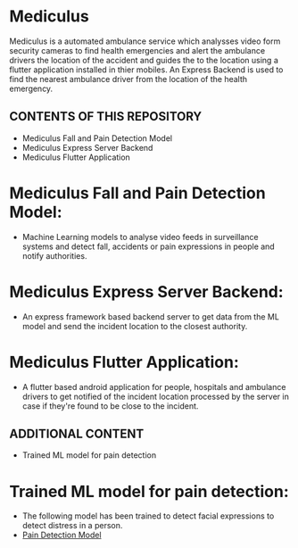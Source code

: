 # Mediculus
Mediculus is a automated ambulance service which analysses video form security cameras to find health emergencies and alert the ambulance drivers the location of the accident and guides the to the location using a flutter application installed in thier mobiles. An Express Backend is used to find the nearest ambulance driver from the location of the health emergency. 

CONTENTS OF THIS REPOSITORY
---------------------

- Mediculus Fall and Pain Detection Model
- Mediculus Express Server Backend
- Mediculus Flutter Application

# Mediculus Fall and Pain Detection Model:

* Machine Learning models to analyse video feeds in surveillance systems and detect fall, accidents or pain expressions in people and notify authorities.

# Mediculus Express Server Backend:

* An express framework based backend server to get data from the ML model and send the incident location to the closest authority.

# Mediculus Flutter Application:

* A flutter based android application for people, hospitals and ambulance drivers to get notified of the incident location processed by the server in case if they're found to be close to the incident.


ADDITIONAL CONTENT
------------------

* Trained ML model for pain detection

# Trained ML model for pain detection:

* The following model has been trained to detect facial expressions to detect distress in a person.
* [Pain Detection Model](https://amritavishwavidyapeetham-my.sharepoint.com/:u:/g/personal/cb_en_u4cse19302_cb_students_amrita_edu/EQ6fdiQduZ9AncJTRkrFK_kBbyeUNvZg_hXBfJZ8o-LFcQ?e=ZFnEVD)

